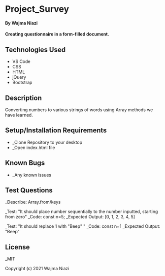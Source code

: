 # Project_Survey

#### By Wajma Niazi

#### Creating questionnaire in a form-filled document. 

## Technologies Used

* VS Code
* CSS 
* HTML 
* jQuery
* Bootstrap

## Description

Converting numbers to various strings of words using Array methods we have learned.   

## Setup/Installation Requirements

* _Clone Repository to your desktop  
* _Open index.html file 

## Known Bugs
* _Any known issues

## Test Questions 
_Describe: Array.from/keys

_Test: "It should place number sequentially to the number inputted, starting from zero" 
_Code: const n=5; 
_Expected Output: [0, 1, 2, 3, 4, 5]

_Test: "It should replace 1 with "Beep" "
_Code:  const n=1 
_Expected Output: "Beep" 


## License

_MIT

Copyright (c) 2021 Wajma Niazi